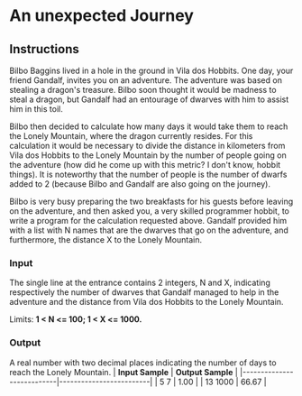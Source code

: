 # An unexpected Journey

## Instructions

Bilbo Baggins lived in a hole in the ground in Vila dos Hobbits. One day, your friend Gandalf, invites you on an adventure. The adventure was based on stealing a dragon's treasure. Bilbo soon thought it would be madness to steal a dragon, but Gandalf had an entourage of dwarves with him to assist him in this toil.

Bilbo then decided to calculate how many days it would take them to reach the Lonely Mountain, where the dragon currently resides. For this calculation it would be necessary to divide the distance in kilometers from Vila dos Hobbits to the Lonely Mountain by the number of people going on the adventure (how did he come up with this metric? I don't know, hobbit things). It is noteworthy that the number of people is the number of dwarfs added to 2 (because Bilbo and Gandalf are also going on the journey).

Bilbo is very busy preparing the two breakfasts for his guests before leaving on the adventure, and then asked you, a very skilled programmer hobbit, to write a program for the calculation requested above. Gandalf provided him with a list with N names that are the dwarves that go on the adventure, and furthermore, the distance X to the Lonely Mountain.

### Input

The single line at the entrance contains 2 integers, N and X, indicating respectively the number of dwarves that Gandalf managed to help in the adventure and the distance from Vila dos Hobbits to the Lonely Mountain.

Limits: **1 < N <= 100; 1 < X <= 1000.**

### Output

A real number with two decimal places indicating the number of days to reach the Lonely Mountain.
| **Input Sample** | **Output Sample** |
|---------------------------|-------------------------|
| 5 7 | 1.00 |
| 13 1000 | 66.67 |
